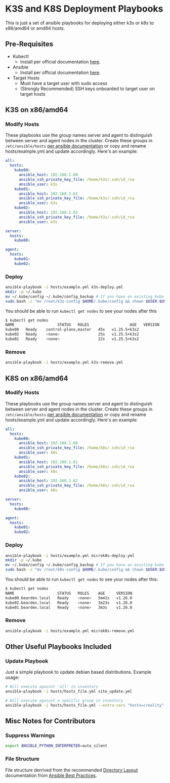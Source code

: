 # K3S and K8S Deployment Playbooks

This is just a set of ansible playbooks for deploying either k3s or k8s to
x86/amd64 or amd64 hosts.

## Pre-Requisites

- Kubectl
  - Install per official documentation [here](https://kubernetes.io/docs/tasks/tools/).
- Ansible
  - Install per official documentation [here](https://docs.ansible.com/ansible/latest/installation_guide/intro_installation.html).
- Target Hosts
  - Must have a target user with sudo access
  - (Strongly Recommended) SSH keys onboarded to target user on target hosts

## K3S on x86/amd64

### Modify Hosts

These playbooks use the group names server and agent to distinguish between
server and agent nodes in the cluster. Create these groups in
`/etc/ansible/hosts` [per ansible documentation](https://docs.ansible.com/ansible/latest/inventory_guide/intro_inventory.html)
or copy and rename hosts/example.yml and update accordingly. Here's an example:

```yaml
all:
  hosts:
    kube00:
      ansible_host: 192.168.1.60
      ansible_ssh_private_key_file: /home/k3s/.ssh/id_rsa
      ansible_user: k3s
    kube01:
      ansible_host: 192.168.1.61
      ansible_ssh_private_key_file: /home/k3s/.ssh/id_rsa
      ansible_user: k3s
    kube02:
      ansible_host: 192.168.1.62
      ansible_ssh_private_key_file: /home/k3s/.ssh/id_rsa
      ansible_user: k3s

server:
  hosts:
    kube00:

agent:
  hosts:
    kube01:
    kube02:

```

### Deploy

```bash
ansible-playbook -i hosts/example.yml k3s-deploy.yml
mkdir -p ~/.kube
mv ~/.kube/config ~/.kube/config_backup # If you have an existing kube config
sudo bash -c "mv /root/k3s-config $HOME/.kube/config && chown $USER:$USER $HOME/.kube/config"
```

You should be able to run `kubectl get nodes` to see your nodes after this

```bash
$ kubectl get nodes
NAME                   STATUS   ROLES                  AGE   VERSION
kube00   Ready    control-plane,master   45s   v1.25.5+k3s2
kube02   Ready    <none>                 25s   v1.25.5+k3s2
kube01   Ready    <none>                 22s   v1.25.5+k3s2
```

### Remove

```bash
ansible-playbook -i hosts/example.yml k3s-remove.yml
```

## K8S on x86/amd64

### Modify Hosts

These playbooks use the group names server and agent to distinguish between
server and agent nodes in the cluster. Create these groups in
`/etc/ansible/hosts` [per ansible documentation](https://docs.ansible.com/ansible/latest/inventory_guide/intro_inventory.html)
or copy and rename hosts/example.yml and update accordingly. Here's an example:

```yaml
all:
  hosts:
    kube00:
      ansible_host: 192.168.1.60
      ansible_ssh_private_key_file: /home/k8s/.ssh/id_rsa
      ansible_user: k8s
    kube01:
      ansible_host: 192.168.1.61
      ansible_ssh_private_key_file: /home/k8s/.ssh/id_rsa
      ansible_user: k8s
    kube02:
      ansible_host: 192.168.1.62
      ansible_ssh_private_key_file: /home/k8s/.ssh/id_rsa
      ansible_user: k8s

server:
  hosts:
    kube00:

agent:
  hosts:
    kube01:
    kube02:

```

### Deploy

```bash
ansible-playbook -i hosts/example.yml microk8s-deploy.yml
mkdir -p ~/.kube
mv ~/.kube/config ~/.kube/config_backup # If you have an existing kube config
sudo bash -c "mv /root/k8s-config $HOME/.kube/config && chown $USER:$USER $HOME/.kube/config"
```

You should be able to run `kubectl get nodes` to see your nodes after this:

```bash
$ kubectl get nodes
NAME                   STATUS   ROLES    AGE     VERSION
kube00.bearden.local   Ready    <none>   5m41s   v1.26.0
kube02.bearden.local   Ready    <none>   3m23s   v1.26.0
kube01.bearden.local   Ready    <none>   3m3s    v1.26.0
```

### Remove

```bash
ansible-playbook -i hosts/example.yml microk8s-remove.yml
```

## Other Useful Playbooks Included

### Update Playbook

Just a simple playbook to update debian based distributions. Example usage:

```bash
# Will execute against 'all' in inventory
ansible-playbook -i hosts/hosts_file.yml site_update.yml

# Will execute against a specific group in inventory
ansible-playbook -i hosts/hosts_file.yml --extra-vars "hosts=creality" site_update.yml
```

## Misc Notes for Contributors

### Suppress Warnings

```bash
export ANSIBLE_PYTHON_INTERPRETER=auto_silent
```

### File Structure

File structure derrived from the recommended
[Directory Layout](https://docs.ansible.com/ansible/2.8/user_guide/playbooks_best_practices.html#directory-layout)
documentation from [Ansible Best Practices](https://docs.ansible.com/ansible/2.8/user_guide/playbooks_best_practices.html#best-practices).
